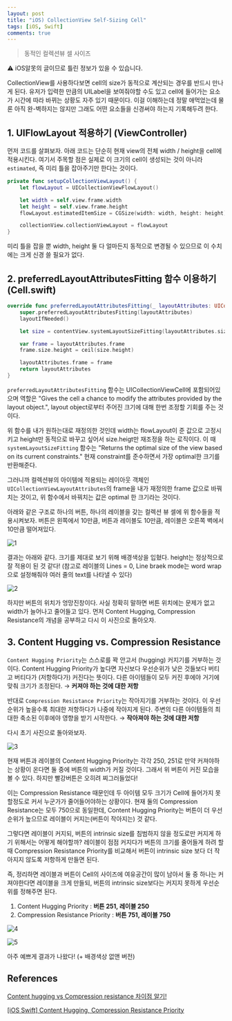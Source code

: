 ```yaml
---
layout: post
title: "iOS) CollectionView Self-Sizing Cell"
tags: [iOS, Swift]
comments: true
---
```


> 동적인 컬렉션뷰 셀 사이즈  

⚠ iOS알못의 글이므로 틀린 정보가 있을 수 있습니다.  

CollectionView를 사용하다보면 cell의 size가 동적으로 계산되는 경우를 반드시 만나게 된다. 유저가 입력한 만큼의 UILabel을 보여줘야할 수도 있고 cell에 들어가는 요소가 시간에 따라 바뀌는 상황도 자주 있기 때문이다. 이걸 이해하는데 정말 애먹었는데 물론 아직 완-벽하지는 않지만 그래도 어떤 요소들을 신경써야 하는지 기록해두려 한다.

## 1. UIFlowLayout 적용하기 (ViewController)

먼저 코드를 살펴보자. 아래 코드는 단순히 현재 view의 전체 width / height을 cell에 적용시킨다. 여기서 주목할 점은 실제로 이 크기의 cell이 생성되는 것이 아니라 `estimated`, 즉 미리 틀을 잡아주기만 한다는 것이다.

```swift
private func setupCollectionViewLayout() {
    let flowLayout = UICollectionViewFlowLayout()

    let width = self.view.frame.width
    let height = self.view.frame.height
    flowLayout.estimatedItemSize = CGSize(width: width, height: height)

    collectionView.collectionViewLayout = flowLayout
}
```

미리 틀을 잡을 뿐 width, height 둘 다 얼마든지 동적으로 변경될 수 있으므로 이 수치에는 크게 신경 쓸 필요가 없다.

## 2. preferredLayoutAttributesFitting 함수 이용하기 (Cell.swift)

```swift
override func preferredLayoutAttributesFitting(_ layoutAttributes: UICollectionViewLayoutAttributes) -> UICollectionViewLayoutAttributes {
    super.preferredLayoutAttributesFitting(layoutAttributes)
    layoutIfNeeded()

    let size = contentView.systemLayoutSizeFitting(layoutAttributes.size)

    var frame = layoutAttributes.frame
    frame.size.height = ceil(size.height)

    layoutAttributes.frame = frame
    return layoutAttributes
}
```

`preferredLayoutAttributesFitting` 함수는 UICollectionViewCell에 포함되어있으며 역할은 "Gives the cell a chance to modify the attributes provided by the layout object.", layout object로부터 주어진 크기에 대해 한번 조정할 기회를 주는 것이다.

위 함수를 내가 원하는대로 재정의한 것인데 width는 flowLayout이 준 값으로 고정시키고 height만 동적으로 바꾸고 싶어서 size.heigt만 재조정을 하는 로직이다. 이 때 `systemLayoutSizeFitting` 함수는 "Returns the optimal size of the view based on its current constraints." 현재 constraint를 준수하면서 가장 optimal한 크기를 반환해준다.

그러니까 컬렉션뷰의 아이템에 적용되는 레이아웃 객체인 `UICollectionViewLayoutAttributes`의 frame을 내가 재정의한 frame 값으로 바꿔치는 것이고, 위 함수에서 바꿔치는 값은 optimal 한 크기라는 것이다.

아래와 같은 구조로 하나의 버튼, 하나의 레이블을 갖는 컬렉션 뷰 셀에 위 함수들을 적용시켜보자. 버튼은 왼쪽에서 10만큼, 버튼과 레이블도 10만큼, 레이블은 오른쪽 벽에서 10만큼 떨어져있다.

![1](https://user-images.githubusercontent.com/35067611/104598784-54b53680-56ba-11eb-8fb2-70303ea046b2.png)

결과는 아래와 같다. 크기를 제대로 보기 위해 배경색상을 입혔다. height는 정상적으로 잘 적용이 된 것 같다! (참고로 레이블의 Lines = 0, Line braek mode는 word wrap으로 설정해줘야 여러 줄의 text를 나타낼 수 있다)

![2](https://user-images.githubusercontent.com/35067611/104598796-567efa00-56ba-11eb-88d0-774908f59a01.png)

하지만 버튼의 위치가 엉망진창이다. 사실 정확히 말하면 버튼 위치에는 문제가 없고 width가 늘어나고 줄어들고 있다. 먼저 Content Hugging, Compression Resistance의 개념을 공부하고 다시 이 사진으로 돌아오자.

## 3. Content Hugging vs. Compression Resistance

`Content Hugging Priority`는 스스로를 꽉 안고서 (hugging) 커지기를 거부하는 것이다. Content Hugging Priority가 높다면 자신보다 우선순위가 낮은 것들보다 버티고 버티다가 (저항하다가) 커진다는 뜻이다. 다른 아이템들이 모두 커진 후에야 거기에 맞춰 크기가 조정된다. → **커져야 하는 것에 대한 저항**

반대로 `Compression Resistance Priority`는 작아지기를 거부하는 것이다. 이 우선순위가 높을수록 최대한 저항하다가 나중에 작아지게 된다. 주변의 다른 아이템들의 최대한 축소된 이후에야 영향을 받기 시작한다. → **작아져야 하는 것에 대한 저항**

다시 초기 사진으로 돌아와보자.

![3](https://user-images.githubusercontent.com/35067611/104598813-5979ea80-56ba-11eb-9885-51b0f8119b66.png)

현재 버튼과 레이블의 Content Hugging Priority는 각각 250, 251로 만약 커져야하는 상황이 온다면 둘 중에 버튼의 width가 커질 것이다. 그래서 위 버튼이 커진 모습을 볼 수 있다. 하지만 빨강버튼은 오히려 찌그러들었다!

이는 Compression Resistance 때문인데 두 아이템 모두 크기가 Cell에 들어가지 못할정도로 커서 누군가가 줄어들어야하는 상황이다. 현재 둘의 Compression Resistance는 모두 750으로 동일한데, Content Hugging Priority는 버튼이 더 우선순위가 높으므로 레이블이 커지는(버튼이 작아지는) 것 같다.

그렇다면 레이블이 커지되, 버튼의 intrinsic size를 침범하지 않을 정도로만 커지게 하기 위해서는 어떻게 해야할까? 레이블이 점점 커지다가 버튼의 크기를 줄어들게 하려 할 때 Compression Resistance Priority를 비교해서 버튼이 intrinsic size 보다 더 작아지지 않도록 저항하게 만들면 된다.

즉, 정리하면 레이블과 버튼이 Cell의 사이즈에 여유공간이 많이 남아서 둘 중 하나는 커져야한다면 레이블을 크게 만들되, 버튼의 intrinsic size보다는 커지지 못하게 우선순위를 정해주면 된다.

1. Content Hugging Priority : **버튼 251, 레이블 250**
2. Compression Resistance Priority : **버튼 751, 레이블 750**

![4](https://user-images.githubusercontent.com/35067611/104598816-5aab1780-56ba-11eb-841b-0e8f0c7a4eb0.png)

![5](https://user-images.githubusercontent.com/35067611/104598819-5bdc4480-56ba-11eb-9d00-43c4935d8be9.png)

아주 예쁘게 결과가 나왔다! (+ 배경색상 없앤 버전)

## References

[Content hugging vs Compression resistance 차이점 알기!](https://ontheswift.tistory.com/21)

[[iOS Swift] Content Hugging, Compression Resistance Priority](https://m.blog.naver.com/PostView.nhn?blogId=jdub7138&logNo=220963551062&proxyReferer=https:%2F%2Fwww.google.com%2F)

